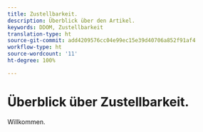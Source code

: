 ```yaml
---
title: Zustellbarkeit.
description: Überblick über den Artikel.
keywords: DDOM, Zustellbarkeit
translation-type: ht
source-git-commit: add4209576cc04e99ec15e39d40706a852f91af4
workflow-type: ht
source-wordcount: '11'
ht-degree: 100%

---
```



# Überblick über Zustellbarkeit.

Willkommen.

<!--
This is the landing page of the user guide. It should be the first list item in the TOC.md file.

See other user landing pages to get ideas.
-->

